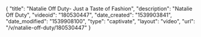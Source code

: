 {
    "title": "Natalie Off Duty- Just a Taste of Fashion",
    "description": "Natalie Off Duty",
    "videoid": "180530447",
    "date_created": "1539903841",
    "date_modified": "1539908100",
    "type": "captivate",
    "layout": "video",
    "url": "\/v\/natalie-off-duty\/180530447"
}